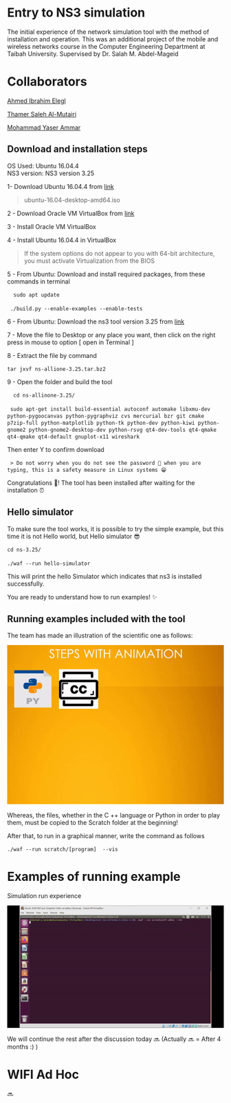 # Entry to NS3 simulation

The initial experience of the network simulation tool with the method of installation and operation. This was an additional project of the mobile and wireless networks course in the Computer Engineering Department at Taibah University. Supervised by Dr. Salah M. Abdel-Mageid


# Collaborators

[Ahmed Ibrahim Elegl](https://github.com/Ahmedie98) 

[Thamer Saleh Al-Mutairi](https://github.com/thamer122)

[Mohammad Yaser Ammar](https://github.com/MohammadYAmmar)


## Download and installation steps

OS Used: Ubuntu 16.04.4  
NS3 version: NS3 version 3.25

1- Download Ubuntu 16.04.4 from [link](http://old-releases.ubuntu.com/releases/16.04.4/)

> ubuntu-16.04-desktop-amd64.iso

2 - Download Oracle VM VirtualBox from [link](https://www.virtualbox.org/wiki/Downloads)

3 - Install Oracle VM VirtualBox 

4 - Install Ubuntu 16.04.4  in VirtualBox
> If the system options do not appear to you with 64-bit architecture, you must activate Virtualization from the BIOS

5 - From Ubuntu: Download and install required packages, from these commands in terminal 

      sudo apt update
    
     ./build.py --enable-examples --enable-tests

6 - From Ubuntu: Download the ns3 tool version 3.25 from [link](https://www.nsnam.org/releases/ns-3-25/download/)

7  - Move the file to Desktop or any place you want, then click on the right press in mouse to option [ open in Terminal ]

8 - Extract the file by command

    tar jxvf ns-allione-3.25.tar.bz2
    
9 - Open the folder and build  the tool

      cd ns-allinone-3.25/
    
     sudo apt-get install build-essential autoconf automake libxmu-dev python-pygoocanvas python-pygraphviz cvs mercurial bzr git cmake p7zip-full python-matplotlib python-tk python-dev python-kiwi python-gnome2 python-gnome2-desktop-dev python-rsvg qt4-dev-tools qt4-qmake qt4-qmake qt4-default gnuplot-x11 wireshark
     
 Then enter Y to confirm download
     
     > Do not worry when you do not see the password 👀 when you are typing, this is a safety measure in Linux systems 😁
     
     
   Congratulations 🎉! The tool has been installed after waiting for the installation ⏰
   
   
## Hello simulator

To make sure the tool works, it is possible to try the simple example, but this time it is not Hello world, but Hello simulator 😎

    cd ns-3.25/
    
    ./waf --run hello-simulator

This will print the hello Simulator which indicates that ns3 is installed successfully.

You are ready to understand how to run examples! ✨

## Running examples included with the tool

The team has made an illustration of the scientific one as follows:

![alt text](https://github.com/MohammadYAmmar/Entry-to-NS3-simulation/blob/main/GIF%20Steps%20animation%20to%20run%20examples.gif "GIF Steps animation to run examples")


Whereas, the files, whether in the C ++ language or Python in order to play them, must be copied to the Scratch folder at the beginning!

After that, to run in a graphical manner, write the command as follows

    ./waf --run scratch/[program]  --vis
    
# Examples of running example
Simulation run experience

![alt text](https://github.com/MohammadYAmmar/Entry-to-NS3-simulation/blob/main/GIF%20run%20wifi%20adhoc%20edit1.gif "GIF Steps to run adhoc")

We will continue the rest after the discussion today 🔜 (Actually  🔜 = After 4 months :) )

# WIFI Ad Hoc

🔜

